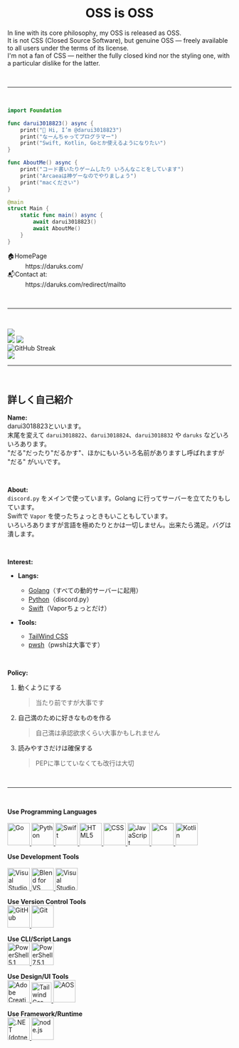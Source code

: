 <h1 align="center">OSS is OSS</h1>

In line with its core philosophy, my OSS is released as OSS.<br>
It is not CSS (Closed Source Software), but genuine OSS — freely available to all users under the terms of its license.<br>
I'm not a fan of CSS — neither the fully closed kind nor the styling one, with a particular dislike for the latter.<br>

<br>

---

<br>

```swift
import Foundation

func darui3018823() async {
    print("👋 Hi, I’m @darui3018823")
    print("なーんちゃってプログラマー")
    print("Swift, Kotlin, Goとか使えるようになりたい")
}

func AboutMe() async {
    print("コード書いたりゲームしたり いろんなことをしています")
    print("Arcaeaは神ゲーなのでやりましょう")
    print("macください")
}

@main
struct Main {
    static func main() async {
        await darui3018823()
        await AboutMe()
    }
}

```

<dl>
	<dt>🏠HomePage</dt>
		<dd target="_blank">https://daruks.com/</dd>
	<dt>📬Contact at:</dt>
		<dd target="_blank">https://daruks.com/redirect/mailto</dd>
</dl>
<br>

---
<br>

![](http://github-profile-summary-cards.vercel.app/api/cards/profile-details?username=darui3018823&theme=blue_green)<br>
![](http://github-profile-summary-cards.vercel.app/api/cards/repos-per-language?username=darui3018823&theme=blue_green)
![](http://github-profile-summary-cards.vercel.app/api/cards/most-commit-language?username=darui3018823&theme=blue_green)<br>
![GitHub Streak](https://streak-stats.demolab.com?user=darui3018823&theme=shadow-blue)<br>
![](https://github-profile-trophy.vercel.app/?username=darui3018823&title=MultiLanguage,Commits,Repo,Experience&theme=discord&no-frame=true)

---
<br>

## 詳しく自己紹介


<strong>Name:</strong><br>
	darui3018823といいます。<br>
	末尾を変えて <code>darui3018822</code>、<code>darui3018824</code>、<code>darui3018832</code> や <code>daruks</code> などいろいろあります。<br>
	"だる"だったり"だるかす"、ほかにもいろいろ名前がありますし呼ばれますが "だる" がいいです。

<br>

<strong>About:</strong><br>
	<code>discord.py</code> をメインで使っています。Golang に行ってサーバーを立てたりもしています。<br>
	Swiftで <code>Vapor</code> を使ったちょっときもいこともしています。<br>
	いろいろありますが言語を極めたりとかは一切しません。出来たら満足。バグは潰します。

<br>

**Interest:**

- **Langs:**
  - [Golang](https://go.dev)（すべての動的サーバーに起用）
  - [Python](https://python.org)（discord.py）
  - [Swift](https://swift.org)（Vaporちょっとだけ）

- **Tools:**
  - [TailWind CSS](https://tailwindcss.com)
  - [pwsh](https://learn.microsoft.com/ja-jp/powershell/scripting/whats-new/what-s-new-in-powershell-75?view=powershell-7.4)（pwshは大事です）


<br>

<strong>Policy:</strong>  
1. 動くようにする  
   > 当たり前ですが大事です  
2. 自己満のために好きなものを作る  
   > 自己満は承認欲求くらい大事かもしれません  
3. 読みやすさだけは確保する  
   > PEPに準じていなくても改行は大切

      
<br>

---
<br>

**Use Programming Languages**<br><br>
<a href="https://go.dev/">
	<img src="https://cdn.daruks.com/profile/assets/Go-Logo_LightBlue.png" alt="Go" height="50" />
</a>
<a href="https://www.python.org/">
	<img src="https://cdn.daruks.com/profile/assets/python.png" alt="Python" height="50" />
</a>
<a href="https://developer.apple.com/jp/swift/">
	<img src="https://cdn.daruks.com/profile/assets/Swift_logo_color.svg" alt="Swift" height="50" />
</a>
<a href="https://developer.mozilla.org/ja-JP/docs/Web/HTML">
	<img src="https://cdn.daruks.com/profile/assets/html5.png" alt="HTML5" height="50" />
</a>
<a href="https://developer.mozilla.org/ja-JP/docs/Web/CSS">
	<img src="https://cdn.daruks.com/profile/assets/css.png" alt="CSS" height="50" />
</a>
<a href="https://developer.mozilla.org/ja-JP/docs/Web/JavaScript">
	<img src="https://cdn.daruks.com/profile/assets/”java”script.png" alt="JavaScript" height="50" />
</a>
<a href="https://learn.microsoft.com/ja-jp/dotnet/csharp/">
	<img src="https://cdn.daruks.com/profile/assets/CSharp.png" alt="Cs" height="50" />
</a>
<a href="https://kotlinlang.org/">
	<img src="https://cdn.daruks.com/profile/assets/Kotlin%20Full%20Color%20Logo%20Mark%20RGB.png" alt="Kotlin" height="50" />
</a>

**Use Development Tools**<br><br>
<a href="https://code.visualstudio.com/">
	<img src="https://cdn.daruks.com/profile/assets/vscode.png" alt="Visual Studio Code" height="50" />
</a>
<a href="https://learn.microsoft.com/ja-jp/visualstudio/xaml-tools/creating-a-ui-by-using-blend-for-visual-studio?view=vs-2022">
	<img src="https://cdn.daruks.com/profile/assets/msb-for-vs2022.png" alt="Blend for VS" height="50">
</a>
<a href="https://visualstudio.microsoft.com/ja/">
	<img src="https://cdn.daruks.com/profile/assets/Visual_Studio_Icon_2022.png" alt="Visual Studio 2022" height="50" />
</a>

**Use Version Control Tools**<br>
<a href="https://github.com/">
	<img src="https://cdn.daruks.com/profile/assets/github-mark-white.png" alt="GitHub" height="50" />
</a>
<a href="https://git-scm.com/">
	<img src="https://cdn.daruks.com/profile/assets/Git-Icon-1788C.png" alt="Git" height="50" />
</a>

**Use CLI/Script Langs**<br>
<a href="https://learn.microsoft.com/ja-jp/powershell/module/microsoft.powershell.core/about/about_windows_powershell_5.1?view=powershell-5.1">
	<img src="https://cdn.daruks.com/profile/assets/PowerShell_5.0_icon.png" alt="PowerShell 5.1" height="50" />
</a>
<a href="https://learn.microsoft.com/ja-jp/powershell/scripting/whats-new/what-s-new-in-powershell-75?view=powershell-7.5">
	<img src="https://cdn.daruks.com/profile/assets/Powershell.svg" alt="PowerShell 7.5.1" height="50" />
</a>

**Use Design/UI Tools**<br>
<a href="https://www.adobe.com/jp/creativecloud.html">
	<img src="https://cdn.daruks.com/profile/assets/AdobeCC.png" alt="Adobe Creative Cloud" height="50" />
</a>
<a href="https://tailwindcss.com/">
	<img src="https://cdn.daruks.com/profile/assets/tailwindcss-mark.d52e9897.svg" alt="Tailwind Css" height="45">
</a>
<a href="https://michalsnik.github.io/aos/">
	<img src="" alt="AOS" height="50" />
</a>

**Use Framework/Runtime**<br>
<a href="https://dotnet.microsoft.com/ja-jp/">
    <img src="https://cdn.daruks.com/profile/assets/dotnet.png" alt=".NET (dotnet)" height="50" />
</a>
<a href="https://nodejs.org/">
	<img src="https://nodejs.org/static/logos/jsIconGreen.svg" alt="node.js" height="50" />
</a>